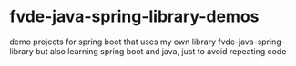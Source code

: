 # fvde-java-spring-library-demos
demo projects for spring boot that uses my own library fvde-java-spring-library but also learning spring boot and java, just to avoid repeating code
